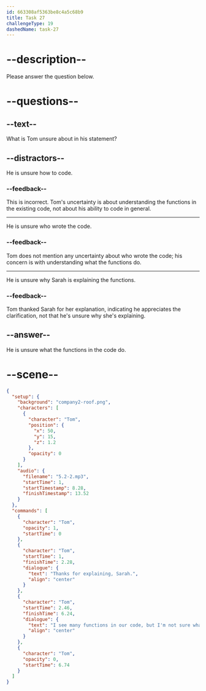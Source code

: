 ```yaml
---
id: 663308af5363be8c4a5c68b9
title: Task 27
challengeType: 19
dashedName: task-27
---
```


<!-- (Audio) Tom: Thanks for explaining, Sarah. I see many functions in our code, but I'm not sure what each of those does. -->

# --description--

Please answer the question below.

# --questions--

## --text--

What is Tom unsure about in his statement?

## --distractors--

He is unsure how to code.

### --feedback--

This is incorrect. Tom's uncertainty is about understanding the functions in the existing code, not about his ability to code in general.

---

He is unsure who wrote the code.

### --feedback--

Tom does not mention any uncertainty about who wrote the code; his concern is with understanding what the functions do.

---

He is unsure why Sarah is explaining the functions.

### --feedback--

Tom thanked Sarah for her explanation, indicating he appreciates the clarification, not that he's unsure why she's explaining.

## --answer--

He is unsure what the functions in the code do.

# --scene--

```json
{
  "setup": {
    "background": "company2-roof.png",
    "characters": [
      {
        "character": "Tom",
        "position": {
          "x": 50,
          "y": 15,
          "z": 1.2
        },
        "opacity": 0
      }
    ],
    "audio": {
      "filename": "5.2-2.mp3",
      "startTime": 1,
      "startTimestamp": 8.28,
      "finishTimestamp": 13.52
    }
  },
  "commands": [
    {
      "character": "Tom",
      "opacity": 1,
      "startTime": 0
    },
    {
      "character": "Tom",
      "startTime": 1,
      "finishTime": 2.28,
      "dialogue": {
        "text": "Thanks for explaining, Sarah.",
        "align": "center"
      }
    },
    {
      "character": "Tom",
      "startTime": 2.46,
      "finishTime": 6.24,
      "dialogue": {
        "text": "I see many functions in our code, but I'm not sure what each of these does.",
        "align": "center"
      }
    },
    {
      "character": "Tom",
      "opacity": 0,
      "startTime": 6.74
    }
  ]
}
```

